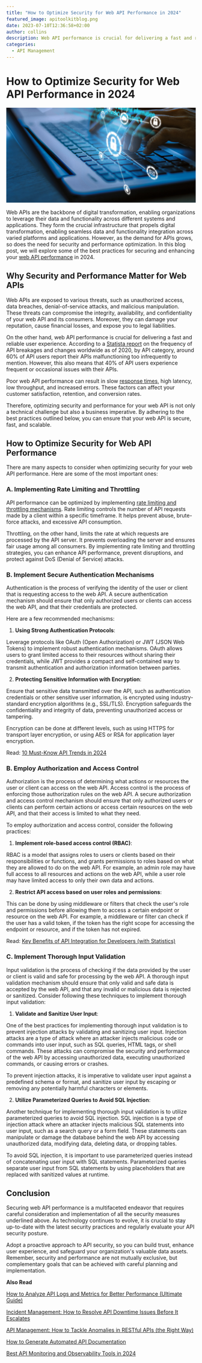 ```yaml
---
title: "How to Optimize Security for Web API Performance in 2024"
featured_image: apitoolkitblog.png
date: 2023-07-10T12:36:58+02:00
author: collins
description: Web API performance is crucial for delivering a fast and reliable user experience.
categories:
  - API Management
---
```


# How to Optimize Security for Web API Performance in 2024

![Optimizing API security](./apitoolkitblog.png)

Web APIs are the backbone of digital transformation, enabling organizations to leverage their data and functionality across different systems and applications. They form the crucial infrastructure that propels digital transformation, enabling seamless data and functionality integration across varied platforms and applications.  However, as the demand for APIs grows, so does the need for security and performance optimization. In this blog post, we will explore some of the best practices for securing and enhancing your [web API performance](https://apitoolkit.io/blog/web-api-performance/) in 2024.

## Why Security and Performance Matter for Web APIs

Web APIs are exposed to various threats, such as unauthorized access, data breaches, denial-of-service attacks, and malicious manipulation. These threats can compromise the integrity, availability, and confidentiality of your web API and its consumers. Moreover, they can damage your reputation, cause financial losses, and expose you to legal liabilities.

On the other hand, web API performance is crucial for delivering a fast and reliable user experience. According to a [Statista report](https://nordicapis.com/20-impressive-api-economy-statistics/) on the frequency of API breakages and changes worldwide as of 2020, by API category, around 60% of API users report their APIs malfunctioning too infrequently to mention. However, this also means that 40% of API users experience frequent or occasional issues with their APIs.

Poor web API performance can result in slow [response times](https://apitoolkit.io/api-performance-monitoring-and-compliance/), high latency, low throughput, and increased errors. These factors can affect your customer satisfaction, retention, and conversion rates.

Therefore, optimizing security and performance for your web API is not only a technical challenge but also a business imperative. By adhering to the best practices outlined below, you can ensure that your web API is secure, fast, and scalable.

## How to Optimize Security for Web API Performance

There are many aspects to consider when optimizing security for your web API performance. Here are some of the most important ones:

### A. Implementing Rate Limiting and Throttling

API performance can be optimized by implementing [rate limiting and throttling mechanisms](https://apitoolkit.io/blog/web-api-performance/). Rate limiting controls the number of API requests made by a client within a specific timeframe. It helps prevent abuse, brute-force attacks, and excessive API consumption.

Throttling, on the other hand, limits the rate at which requests are processed by the API server. It prevents overloading the server and ensures fair usage among all consumers. By implementing rate limiting and throttling strategies, you can enhance API performance, prevent disruptions, and protect against DoS (Denial of Service) attacks.

### B. Implement Secure Authentication Mechanisms

Authentication is the process of verifying the identity of the user or client that is requesting access to the web API. A secure authentication mechanism should ensure that only authorized users or clients can access the web API, and that their credentials are protected.

Here are a few recommended mechanisms:

1. **Using Strong Authentication Protocols**:

Leverage protocols like OAuth (Open Authorization) or JWT (JSON Web Tokens) to implement robust authentication mechanisms. OAuth allows users to grant limited access to their resources without sharing their credentials, while JWT provides a compact and self-contained way to transmit authentication and authorization information between parties.

2. **Protecting Sensitive Information with Encryption**:

Ensure that sensitive data transmitted over the API, such as authentication credentials or other sensitive user information, is encrypted using industry-standard encryption algorithms (e.g., SSL/TLS). Encryption safeguards the confidentiality and integrity of data, preventing unauthorized access or tampering.

Encryption can be done at different levels, such as using HTTPS for transport layer encryption, or using AES or RSA for application layer encryption.

Read: [10 Must-Know API Trends in 2024](https://apitoolkit.io/blog/api-trends/)

### B. Employ Authorization and Access Control

Authorization is the process of determining what actions or resources the user or client can access on the web API. Access control is the process of enforcing those authorization rules on the web API. A secure authorization and access control mechanism should ensure that only authorized users or clients can perform certain actions or access certain resources on the web API, and that their access is limited to what they need.

To employ authorization and access control, consider the following practices:

1. **Implement role-based access control (RBAC)**:

RBAC is a model that assigns roles to users or clients based on their responsibilities or functions, and grants permissions to roles based on what they are allowed to do on the web API. For example, an admin role may have full access to all resources and actions on the web API, while a user role may have limited access to only their own data and actions.

2. **Restrict API access based on user roles and permissions**:

This can be done by using middleware or filters that check the user's role and permissions before allowing them to access a certain endpoint or resource on the web API. For example, a middleware or filter can check if the user has a valid token, if the token has the right scope for accessing the endpoint or resource, and if the token has not expired.

Read: [Key Benefits of API Integration for Developers (with Statistics)](https://apitoolkit.io/blog/benefits-of-api-integration/)

### C. Implement Thorough Input Validation

Input validation is the process of checking if the data provided by the user or client is valid and safe for processing by the web API. A thorough input validation mechanism should ensure that only valid and safe data is accepted by the web API, and that any invalid or malicious data is rejected or sanitized.
Consider following these techniques to implement thorough input validation:

1. **Validate and Sanitize User Input**:

One of the best practices for implementing thorough input validation is to prevent injection attacks by validating and sanitizing user input. Injection attacks are a type of attack where an attacker injects malicious code or commands into user input, such as SQL queries, HTML tags, or shell commands. These attacks can compromise the security and performance of the web API by accessing unauthorized data, executing unauthorized commands, or causing errors or crashes.

To prevent injection attacks, it is imperative to validate user input against a predefined schema or format, and sanitize user input by escaping or removing any potentially harmful characters or elements.

2. **Utilize Parameterized Queries to Avoid SQL Injection**:

Another technique for implementing thorough input validation is to utilize parameterized queries to avoid SQL injection. SQL injection is a type of injection attack where an attacker injects malicious SQL statements into user input, such as a search query or a form field. These statements can manipulate or damage the database behind the web API by accessing unauthorized data, modifying data, deleting data, or dropping tables.

To avoid SQL injection, it is important to use parameterized queries instead of concatenating user input with SQL statements. Parameterized queries separate user input from SQL statements by using placeholders that are replaced with sanitized values at runtime.

## Conclusion

Securing web API performance is a multifaceted endeavor that requires careful consideration and implementation of all the security measures underlined above. As technology continues to evolve, it is crucial to stay up-to-date with the latest security practices and regularly evaluate your API security posture.

Adopt a proactive approach to API security, so you can build trust, enhance user experience, and safeguard your organization's valuable data assets. Remember, security and performance are not mutually exclusive, but complementary goals that can be achieved with careful planning and implementation.

**Also Read**

[How to Analyze API Logs and Metrics for Better Performance (Ultimate Guide)](https://apitoolkit.io/blog/api-logs-and-metrics/)

[Incident Management: How to Resolve API Downtime Issues Before It Escalates](https://apitoolkit.io/blog/api-downtime/)

[API Management: How to Tackle Anomalies in RESTful APIs (the Right Way)](https://apitoolkit.io/blog/anomalies-in-restful-apis/)

[How to Generate Automated API Documentation](https://apitoolkit.io/blog/how-to-generate-automated-api-documentation/)

[Best API Monitoring and Observability Tools in 2024](https://apitoolkit.io/blog/best-api-monitoring-and-observability-tools/)
